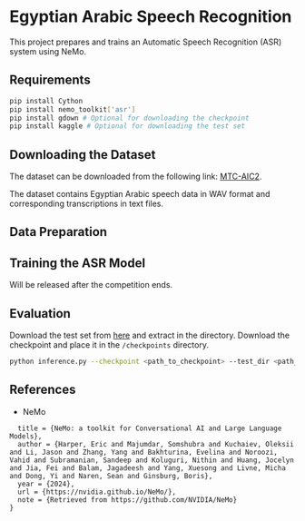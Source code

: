 
# Egyptian Arabic Speech Recognition

This project prepares and trains an Automatic Speech Recognition (ASR) system using NeMo. 

## Requirements
```sh
pip install Cython
pip install nemo_toolkit['asr']
pip install gdown # Optional for downloading the checkpoint
pip install kaggle # Optional for downloading the test set 
```
## Downloading the Dataset

The dataset can be downloaded from the following link: [MTC-AIC2](https://aicgoveg-my.sharepoint.com/:u:/g/personal/n_essam_aic_gov_eg/EWJtic_m6qhBr_2qha55vt0BnL0qqr22G7JIq72Zo_ueGw?e=zyLLC3).

The dataset contains Egyptian Arabic speech data in WAV format and corresponding transcriptions in text files.


## Data Preparation
## Training the ASR Model
Will be released after the competition ends.


## Evaluation
Download the test set from [here](https://www.kaggle.com/competitions/mct-aic-2/data) and extract in the directory.
Download the checkpoint and place it in the `/checkpoints` directory.

```sh
python inference.py --checkpoint <path_to_checkpoint> --test_dir <path_to_test_dir>
```



## References
- NeMo
```@misc{nemo,
  title = {NeMo: a toolkit for Conversational AI and Large Language Models},
  author = {Harper, Eric and Majumdar, Somshubra and Kuchaiev, Oleksii and Li, Jason and Zhang, Yang and Bakhturina, Evelina and Noroozi, Vahid and Subramanian, Sandeep and Koluguri, Nithin and Huang, Jocelyn and Jia, Fei and Balam, Jagadeesh and Yang, Xuesong and Livne, Micha and Dong, Yi and Naren, Sean and Ginsburg, Boris},
  year = {2024},
  url = {https://nvidia.github.io/NeMo/},
  note = {Retrieved from https://github.com/NVIDIA/NeMo}
}
```